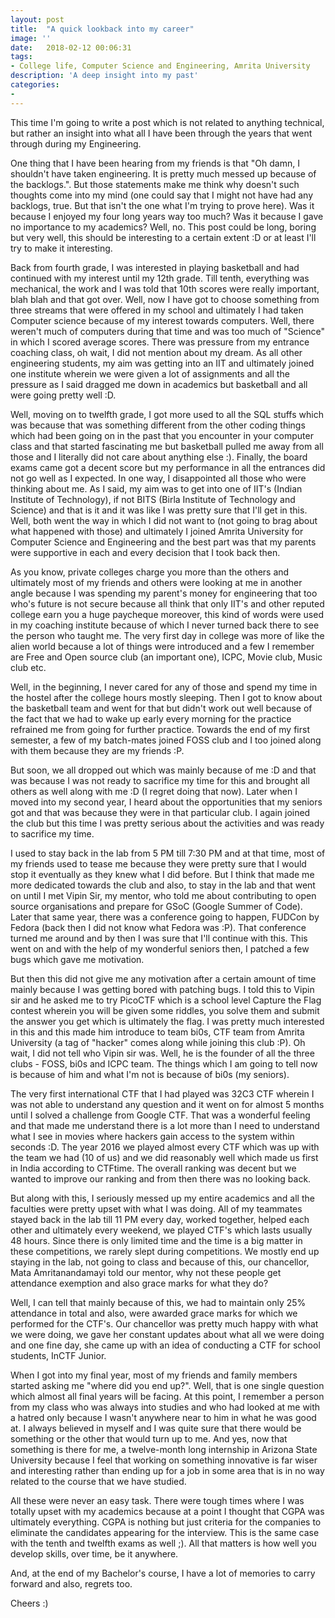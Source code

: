 ```yaml
---
layout: post
title:  "A quick lookback into my career"
image: ''
date:   2018-02-12 00:06:31
tags:
- College life, Computer Science and Engineering, Amrita University
description: 'A deep insight into my past'
categories:
-
---
```


This time I'm going to write a post which is not related to anything technical, but rather an insight into what all I have been through the years that went through during my Engineering.

One thing that I have been hearing from my friends is that "Oh damn, I shouldn't have taken engineering. It is pretty much messed up because of the backlogs.". But those statements make me think why doesn't such thoughts come into my mind (one could say that I might not have had any backlogs, true. But that isn't the one what I'm trying to prove here). Was it because I enjoyed my four long years way too much? Was it because I gave no importance to my academics? Well, no. This post could be long, boring but very well, this should be interesting to a certain extent :D or at least I'll try to make it interesting.

Back from fourth grade, I was interested in playing basketball and had continued with my interest until my 12th grade. Till tenth, everything was mechanical, the work and I was told that 10th scores were really important, blah blah and that got over. Well, now I have got to choose something from three streams that were offered in my school and ultimately I had taken Computer science because of my interest towards computers. Well, there weren't much of computers during that time and was too much of "Science" in which I scored average scores. There was pressure from my entrance coaching class, oh wait, I did not mention about my dream. As all other engineering students, my aim was getting into an IIT and ultimately joined one institute wherein we were given a lot of assignments and all the pressure as I said dragged me down in academics but basketball and all were going pretty well :D.

Well, moving on to twelfth grade, I got more used to all the SQL stuffs which was because that was something different from the other coding things which had been going on in the past  that you encounter in your computer class and that started fascinating me but basketball pulled me away from all those and I literally did not care about anything else :). Finally, the board exams came got a decent score but my performance in all the entrances did not go well as I expected. In one way, I disappointed all those who were thinking about me. As I said, my aim was to get into one of IIT's (Indian Institute of Technology), if not BITS (Birla Institute of Technology and Science) and that is it and it was like I was pretty sure that I'll get in this. Well, both went the way in which I did not want to (not going to brag about what happened with those) and ultimately I joined Amrita University for Computer Science and Engineering and the best part was that my parents were supportive in each and every decision that I took back then.


As you know, private colleges charge you more than the others and ultimately most of my friends and others were looking at me in another angle because I was spending my parent's money for engineering that too who's future is not secure because all think that only IIT's and other reputed college earn you a huge paycheque moreover, this kind of words were used in my coaching institute because of which I never turned back there to see the person who taught me. The very first day in college was more of like the alien world because a lot of things were introduced and a few I remember are Free and Open source club (an important one), ICPC, Movie club, Music club etc.

Well, in the beginning, I never cared for any of those and spend my time in the hostel after the college hours mostly sleeping. Then I got to know about the basketball team and went for that but didn't work out well because of the fact that we had to wake up early every morning for the practice refrained me from going for further practice. Towards the end of my first semester, a few of my batch-mates joined FOSS club and I too joined along with them because they are my friends :P.

But soon, we all dropped out which was mainly because of me :D and that was because I was not ready to sacrifice my time for this and brought all others as well along with me :D (I regret doing that now). Later when I moved into my second year, I heard about the opportunities that my seniors got and that was because they were in that particular club. I again joined the club but this time I was pretty serious about the activities and was ready to sacrifice my time.

I used to stay back in the lab from 5 PM till 7:30 PM and at that time, most of my friends used to tease me because they were pretty sure that I would stop it eventually as they knew what I did before. But I think that made me more dedicated towards the club and also, to stay in the lab and that went on until I met Vipin Sir, my mentor, who told me about contributing to open source organisations and prepare for GSoC (Google Summer of Code). Later that same year, there was a conference going to happen, FUDCon by Fedora (back then I did not know what Fedora was :P). That conference turned me around and by then I was sure that I'll continue with this. This went on and with the help of my wonderful seniors then, I patched a few bugs which gave me motivation.

But then this did not give me any motivation after a certain amount of time mainly because I was getting bored with patching bugs. I told this to Vipin sir and he asked me to try PicoCTF which is a school level Capture the Flag contest wherein you will be given some riddles, you solve them and submit the answer you get which is ultimately the flag. I was pretty much interested in this and this made him introduce to team bi0s, CTF team from Amrita University (a tag of "hacker" comes along while joining this club :P). Oh wait, I did not tell who Vipin sir was. Well, he is the founder of all the three clubs - FOSS, bi0s and ICPC team. The things which I am going to tell now is because of him and what I'm not is because of bi0s (my seniors).

The very first international CTF that I had played was 32C3 CTF wherein I was not able to understand any question and it went on for almost 5 months until I solved a challenge from Google CTF. That was a wonderful feeling and that made me understand there is a lot more than I need to understand what I see in movies where hackers gain access to the system within seconds :D. The year 2016 we played almost every CTF which was up with the team we had (10 of us) and we did reasonably well which made us first in India according to CTFtime. The overall ranking was decent but we wanted to improve our ranking and from then there was no looking back.

But along with this, I seriously messed up my entire academics and all the faculties were pretty upset with what I was doing. All of my teammates stayed back in the lab till 11 PM every day, worked together, helped each other and ultimately every weekend, we played CTF's which lasts usually 48 hours. Since there is only limited time and the time is a big matter in these competitions, we rarely slept during competitions. We mostly end up staying in the lab, not going to class and because of this, our chancellor, Mata Amritanandamayi told our mentor, why not these people get attendance exemption and also grace marks for what they do?

Well, I can tell that mainly because of this, we had to maintain only 25% attendance in total and also, were awarded grace marks for which we performed for the CTF's. Our chancellor was pretty much happy with what we were doing, we gave her constant updates about what all we were doing and one fine day, she came up with an idea of conducting a CTF for school students, InCTF Junior.

When I got into my final year, most of my friends and family members started asking me "where did you end up?". Well, that is one single question which almost all final years will be facing. At this point, I remember a person from my class who was always into studies and who had looked at me with a hatred only because I wasn't anywhere near to him in what he was good at. I always believed in myself and I was quite sure that there would be something or the other that would turn up to me. And yes, now that something is there for me, a twelve-month long internship in Arizona State University because I feel that working on something innovative is far wiser and interesting rather than ending up for a job in some area that is in no way related to the course that we have studied.

All these were never an easy task. There were tough times where I was totally upset with my academics because at a point I thought that CGPA was ultimately everything. CGPA is nothing but just criteria for the companies to eliminate the candidates appearing for the interview. This is the same case with the tenth and twelfth exams as well ;). All that matters is how well you develop skills, over time, be it anywhere.

And, at the end of my Bachelor's course, I have a lot of memories to carry forward and also, regrets too.

Cheers :)
